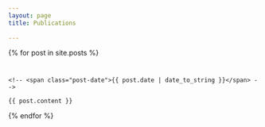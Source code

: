 ```yaml
---
layout: page
title: Publications
 
---
```

<style type="'text/css'">
  
 .posts{

        font-family: "Times New Roman", Times, serif;
        text-align: justify!important;
        display:block;
     }

</style>
 
<div class="posts">
  {% for post in site.posts %}
  <div class="post">
    <h1 class="post-title">
     <!--  <a href="{{ post.url }}">
        {{ post.title }}
      </a> -->
    </h1>

    <!-- <span class="post-date">{{ post.date | date_to_string }}</span> -->

    {{ post.content }}
  </div>
  {% endfor %}
</div>

<!-- <div class="pagination">
  {% if paginator.next_page %}
    <a class="pagination-item older" href="{{ site.baseurl }}page{{paginator.next_page}}">Older</a>
  {% else %}
    <span class="pagination-item older">Older</span>
  {% endif %}
  {% if paginator.previous_page %}
    {% if paginator.page == 2 %}
      <a class="pagination-item newer" href="{{ site.baseurl }}">Newer</a>
    {% else %}
      <a class="pagination-item newer" href="{{ site.baseurl }}page{{paginator.previous_page}}">Newer</a>
    {% endif %}
  {% else %}
    <span class="pagination-item newer">Newer</span>
  {% endif %}
</div> -->